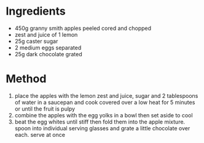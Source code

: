 # Ingredients

-   450g granny smith apples peeled cored and chopped
-   zest and juice of 1 lemon
-   25g caster sugar
-   2 medium eggs separated
-   25g dark chocolate grated

# Method

1.  place the apples with the lemon zest and juice, sugar and 2 tablespoons of water in a saucepan and cook covered over a low heat for 5 minutes or until the fruit is pulpy
2.  combine the apples with the egg yolks in a bowl then set aside to cool
3.  beat the egg whites until stiff then fold them into the apple mixture. spoon into individual serving glasses and grate a little chocolate over each. serve at once

